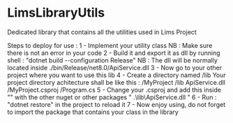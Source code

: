 # LimsLibraryUtils
Dedicated library that contains all the utilities used in Lims Project

Steps to deploy for use :
    1 - Implement your utility class
        NB : Make sure there is not an error in your code
    2 - Build it and export it as dll by running
        shell : "dotnet build --configuration Release"
        NB : The dll will be normally located inside ./bin/Release/net8.0/ApiService.dll
    3 - Now go to your other project where you want to use this lib
    4 - Create a directory named /lib
        Your project directory achitecture shall be like this :
            /MyProject
                /lib
                    ApiService.dll
                /MyProject.csproj
                /Program.cs
    5 - Change your .csproj and add this inside "<ItemGroup>" with the other nuget or other packages
        "
            <Reference Include="ApiService">
                <HintPath>.\lib\ApiService.dll</HintPath>
            </Reference>
        "
    6 - Run : "dotnet restore" in the project to reload it
    7 - Now enjoy using, do not forget to import the package that contains your class in the library